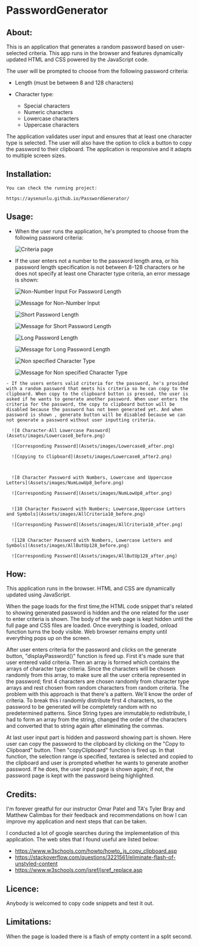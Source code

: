 # PasswordGenerator

## About: ##

This is an application that generates a random password based on user-selected criteria. This app runs in the browser and features dynamically updated HTML and CSS powered by the JavaScript code.

The user will be prompted to choose from the following password criteria:

* Length (must be between 8 and 128 characters)

* Character type:

  * Special characters
  * Numeric characters
  * Lowercase characters
  * Uppercase characters

The application validates user input and ensures that at least one character type is selected.
The user will also have the option to click a button to copy the password to their clipboard.
The application is responsive and it adapts to multiple screen sizes.

## Installation: ##

    You can check the running project:
    
    https://aysenunlu.github.io/PasswordGenerator/

## Usage: ##

   - When the user runs the application, he's prompted to choose from the following password criteria:

     ![Criteria page](Assets/images/userInputCriteria.png)

   - If the user enters not a number to the password length area, or his password length specification is not between 8-128 characters or he does not specify at least one Character type criteria, an error message is shown:

     ![Non-Number Input For Password Length](Assets/images/PwdLengthTest1_before.png)

     ![Message for Non-Number Input](Assets/images/PwdLengthTest1_after.png)


     ![Short Password Length](Assets/images/PwdLengthTest2_before.png)

     ![Message for Short Password Length](Assets/images/PwdLengthTest2_after.png)


     ![Long Password Length](Assets/images/PwdLengthTest3_before.png)

     ![Message for Long Password Length](Assets/images/PwdLengthTest3_after.png)


     ![Non specified Character Type](Assets/images/CriteriaTest_before.png)

     ![Message for Non specified Character Type](Assets/images/CriteriaTest_after.png)
     
    
    - If the users enters valid criteria for the password, he's provided with a random password that meets his criteria so he can copy to the clipboard. When copy to the clipboard button is pressed, the user is asked if he wants to generate another password. When user enters the criteria for the password, the copy to clipboard button will be disabled because the password has not been generated yet. And when password is shown , generate button will be disabled because we can not generate a password without user inputting criteria.

      ![8 Character-All Lowercase Password](Assets/images/Lowercase8_before.png)

      ![Corresponding Password](Assets/images/Lowercase8_after.png)

      ![Copying to Clipboard](Assets/images/Lowercase8_after2.png)



      ![8 Character Password with Numbers, Lowercase and Uppercase Letters](Assets/images/NumLowUp8_before.png)

      ![Corresponding Password](Assets/images/NumLowUp8_after.png)


      ![10 Character Password with Numbers; Lowercase,Uppercase Letters and Symbols](Assets/images/AllCriteria10_before.png)

      ![Corresponding Password](Assets/images/AllCriteria10_after.png)


      ![128 Character Password with Numbers, Lowercase Letters and Symbols](Assets/images/AllButUp128_before.png)

      ![Corresponding Password](Assets/images/AllButUp128_after.png)

## How: ##

This application runs in the browser. HTML and CSS are dynamically updated using JavaScript. 

When the page loads for the first time,the HTML code snippet that's related to showing generated password is hidden and the one related for the user to enter criteria is shown. The body of the web page is kept hidden until the full page and CSS files are loaded. Once everything is loaded, onload function turns the body visible. Web browser remains empty until everything pops up on the screen.

After user enters criteria for the password and clicks on the generate button, "displayPassword()" function is fired up. First it's made sure that user entered valid criteria. Then an array is formed which contains the arrays of character type criteria. Since the characters will be chosen randomly from this array, to make sure all the user criteria represented in the password; first 4 characters are chosen randomly from character type arrays and rest chosen from random characters from random criteria. The problem with this approach is that there's a pattern. We'll know the order of criteria. To break this i randomly distribute first 4 characters, so the password to be generated will be completely random with no predetermined patterns. Since String types are immutable;to redistribute, I had to form an array from the string, changed the order of the characters and converted that to string again after eliminating the commas.

At last user input part is hidden and password showing part is shown. Here user can copy the password to the clipboard by clicking on the "Copy to Clipboard" button. Then "copyClipboard" function is fired up. In that function, the selection range is specified, textarea is selected and copied to the clipboard and user is prompted whether he wants to generate another password. If he does, the user input page is shown again; if not, the password page is kept with the password being highlighted. 

## Credits: ## 

I'm forever greatful for our instructor Omar Patel and TA's Tyler Bray and Matthew Calimbas for their feedback and recommendations on how I can improve my application and next steps that can be taken.

I conducted a lot of google searches during the implementation of this application. The web sites that I found useful are listed below:

  * https://www.w3schools.com/howto/howto_js_copy_clipboard.asp
  * https://stackoverflow.com/questions/3221561/eliminate-flash-of-unstyled-content
  * https://www.w3schools.com/jsref/jsref_replace.asp


## Licence: ##

Anybody is welcomed to copy code snippets and test it out.

## Limitations: ##

When the page is loaded there is a flash of empty content in a split second.